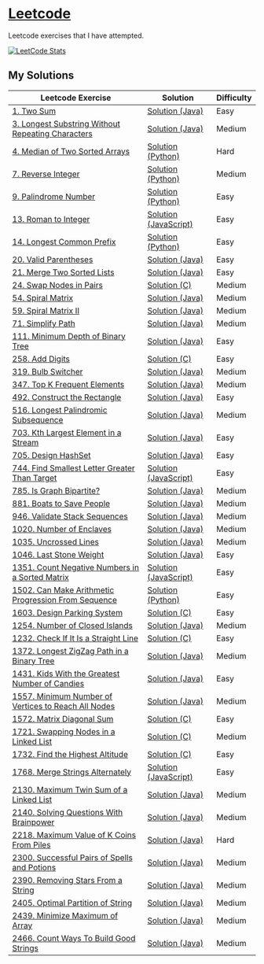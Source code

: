 # [Leetcode](https://leetcode.com/)

Leetcode exercises that I have attempted.

[![LeetCode Stats](https://leetcard.jacoblin.cool/carlintyj?theme=dark&extension=activity)](https://leetcard.jacoblin.cool/carlintyj?theme=dark&extension=activity)

## My Solutions
Leetcode Exercise|Solution|Difficulty
-----------------|---------|-----------
[1. Two Sum](https://leetcode.com/problems/two-sum/) | [Solution (Java)](https://github.com/Carlintyj/Leetcode/blob/main/1.%20TwoSum/src/Solution.java) | Easy
[3. Longest Substring Without Repeating Characters](https://leetcode.com/problems/longest-substring-without-repeating-characters/) | [Solution (Java)](https://github.com/Carlintyj/Leetcode/blob/main/3.%20Longest%20Substring%20Without%20Repeating%20Characters/src/Solution.java)| Medium
[4. Median of Two Sorted Arrays](https://leetcode.com/problems/median-of-two-sorted-arrays) | [Solution (Python)](https://github.com/Carlintyj/Leetcode/blob/main/4.%20Median%20of%20Two%20Sorted%20Arrays/Solution.py) | Hard
[7. Reverse Integer](https://leetcode.com/problems/reverse-integer/description/) | [Solution (Python)](https://github.com/Carlintyj/Leetcode/blob/main/7.%20Reverse%20Integer%20/Solution.py) | Medium
[9. Palindrome Number](https://leetcode.com/problems/palindrome-number/) | [Solution (Python)](https://github.com/Carlintyj/Leetcode/blob/main/9.%20Palindrome%20Number/Solution.py) | Easy
[13. Roman to Integer](https://leetcode.com/problems/roman-to-integer/) | [Solution (JavaScript)](https://github.com/Carlintyj/Leetcode/blob/main/13.%20Roman%20to%20Integer/Solution.js) | Easy
[14. Longest Common Prefix](https://leetcode.com/problems/longest-common-prefix/) | [Solution (Python)](https://github.com/Carlintyj/Leetcode/blob/main/14.%20Longest%20Common%20Prefix/Solution.py) | Easy
[20. Valid Parentheses](https://leetcode.com/problems/valid-parentheses/) | [Solution (Java)](https://github.com/Carlintyj/Leetcode/blob/main/20.%20Valid%20Parentheses/src/Solution.java) | Easy
[21. Merge Two Sorted Lists](https://leetcode.com/problems/merge-two-sorted-lists) | [Solution (Java)](https://github.com/Carlintyj/Leetcode/blob/main/21.%20Merge%20Two%20Sorted%20Lists/src/Solution%20(Recursion).java) | Easy
[24. Swap Nodes in Pairs](https://leetcode.com/problems/swap-nodes-in-pairs/) | [Solution (C)](https://github.com/Carlintyj/Leetcode/blob/main/24.%20Swap%20Nodes%20in%20Pairs/Solution.c) | Medium
[54. Spiral Matrix](https://leetcode.com/problems/spiral-matrix/) | [Solution (Java)](https://github.com/Carlintyj/Leetcode/blob/main/54.%20Spiral%20Matrix/Solution.java) | Medium
[59. Spiral Matrix II](https://leetcode.com/problems/spiral-matrix-ii/) | [Solution (Java)](https://github.com/Carlintyj/Leetcode/blob/main/59.%20Spiral%20Matrix%20II/Solution.java) | Medium
[71. Simplify Path](https://leetcode.com/problems/simplify-path/) | [Solution (Java)](https://github.com/Carlintyj/Leetcode/blob/main/258.%20Add%20Digits/258.%20Add%20Digits.c) | Medium
[111. Minimum Depth of Binary Tree](https://leetcode.com/problems/minimum-depth-of-binary-tree/) | [Solution (Java)](https://github.com/Carlintyj/Leetcode/blob/main/111.%20Minimum%20Depth%20of%20Binary%20Tree%20/Solution.java) | Easy
[258. Add Digits](https://leetcode.com/problems/add-digits/) | [Solution (C)](https://github.com/Carlintyj/Leetcode/blob/main/71.%20Simplify%20Path/src/Solution.java) | Easy
[319. Bulb Switcher](https://leetcode.com/problems/bulb-switcher/) | [Solution (Java)](https://github.com/Carlintyj/Leetcode/blob/b76e6477702bbbc0b100953c373a28c1dd6fa286/319.%20Bulb%20Switcher/319.%20Bulb%20Switcher.java) | Medium
[347. Top K Frequent Elements](https://leetcode.com/problems/top-k-frequent-elements) | [Solution (Java)](https://github.com/Carlintyj/Leetcode/blob/main/347.%20Top%20K%20Frequent%20Elements/Solution.java) | Medium
[492. Construct the Rectangle](https://leetcode.com/problems/construct-the-rectangle/) | [Solution (Java)](https://github.com/Carlintyj/Leetcode/blob/main/492.%20Construct%20the%20Rectangle/src/Solution.java) | Easy
[516. Longest Palindromic Subsequence](https://leetcode.com/problems/longest-palindromic-subsequence/) | [Solution (Java)](https://github.com/Carlintyj/Leetcode/blob/main/516.%20Longest%20Palindromic%20Subsequence/src/Solution.java)| Medium
[703. Kth Largest Element in a Stream](https://leetcode.com/problems/kth-largest-element-in-a-stream/) | [Solution (Java)](https://github.com/Carlintyj/Leetcode/blob/main/703.%20Kth%20Largest%20Element%20in%20a%20Stream/Solution.java)| Easy
[705. Design HashSet](https://leetcode.com/problems/design-hashset/) | [Solution (Java)](https://github.com/Carlintyj/Leetcode/blob/main/705.%20Design%20HashSet/Solution.java)| Easy
[744. Find Smallest Letter Greater Than Target](https://leetcode.com/problems/find-smallest-letter-greater-than-target/description/) | [Solution (JavaScript)](https://github.com/Carlintyj/Leetcode/blob/main/744.%20Find%20Smallest%20Letter%20Greater%20Than%20Target%20/Solution.js)| Easy
[785. Is Graph Bipartite?](https://leetcode.com/problems/is-graph-bipartite/) | [Solution (Java)](https://github.com/Carlintyj/Leetcode/blob/main/785.%20Is%20Graph%20Bipartite/Solution.java)| Medium
[881. Boats to Save People](https://leetcode.com/problems/boats-to-save-people/) | [Solution (Java)](https://github.com/Carlintyj/Leetcode/blob/main/881.%20Boats%20to%20Save%20People/src/Solution.java) | Medium
[946. Validate Stack Sequences](https://leetcode.com/problems/validate-stack-sequences/) | [Solution (Java)](https://github.com/Carlintyj/Leetcode/blob/main/946.%20Validate%20Stack%20Sequences/src/Solution.java) | Medium
[1020. Number of Enclaves](https://leetcode.com/problems/number-of-enclaves/) | [Solution (Java)](https://github.com/Carlintyj/Leetcode/blob/main/1020.%20Number%20of%20Enclaves/src/Solution.java) | Medium
[1035. Uncrossed Lines](https://leetcode.com/problems/uncrossed-lines/) | [Solution (Java)](https://github.com/Carlintyj/Leetcode/blob/main/1035.%20Uncrossed%20Lines/Solution.java) | Medium
[1046. Last Stone Weight](https://leetcode.com/problems/last-stone-weight/) | [Solution (Java)](https://github.com/Carlintyj/Leetcode/blob/main/1046.%20Last%20Stone%20Weight/Solution.java) | Easy
[1351. Count Negative Numbers in a Sorted Matrix](https://leetcode.com/problems/count-negative-numbers-in-a-sorted-matrix/) | [Solution (JavaScript)](https://github.com/Carlintyj/Leetcode/blob/main/1351.%20Count%20Negative%20Numbers%20in%20a%20Sorted%20Matrix%20/Solution.js) | Easy
[1502. Can Make Arithmetic Progression From Sequence](https://leetcode.com/problems/can-make-arithmetic-progression-from-sequence/) | [Solution (Python)](https://github.com/Carlintyj/Leetcode/blob/main/1502.%20Can%20Make%20Arithmetic%20Progression%20From%20Sequence%20/Solution.py) | Easy
[1603. Design Parking System](https://leetcode.com/problems/design-parking-system/) | [Solution (C)](https://github.com/Carlintyj/Leetcode/blob/main/1603.%20Design%20Parking%20System/Solution.c) | Easy
[1254. Number of Closed Islands](https://leetcode.com/problems/number-of-closed-islands/) | [Solution (Java)](https://github.com/Carlintyj/Leetcode/blob/main/1254.%20Number%20of%20Closed%20Islands/src/Solution.java) | Medium
[1232. Check If It Is a Straight Line](https://leetcode.com/problems/check-if-it-is-a-straight-line/) | [Solution (C)](https://github.com/Carlintyj/Leetcode/blob/main/1232.%20Check%20If%20It%20Is%20a%20Straight%20Line/Solution.c) | Easy
[1372. Longest ZigZag Path in a Binary Tree](https://leetcode.com/problems/longest-zigzag-path-in-a-binary-tree/) | [Solution (Java)](https://github.com/Carlintyj/Leetcode/blob/main/1372.%20Longest%20ZigZag%20Path%20in%20a%20Binary%20Tree/src/Solution.java) | Medium
[1431. Kids With the Greatest Number of Candies](https://leetcode.com/problems/kids-with-the-greatest-number-of-candies/) | [Solution (Java)](https://github.com/Carlintyj/Leetcode/blob/main/1431.%20Kids%20With%20the%20Greatest%20Number%20of%20Candies/src/Solution.java) | Easy
[1557. Minimum Number of Vertices to Reach All Nodes](https://leetcode.com/problems/minimum-number-of-vertices-to-reach-all-nodes) | [Solution (Java)](https://github.com/Carlintyj/Leetcode/blob/main/1557.%20Minimum%20Number%20of%20Vertices%20to%20Reach%20All%20Nodes/Solution.java) | Medium
[1572. Matrix Diagonal Sum](https://leetcode.com/problems/matrix-diagonal-sum) | [Solution (C)](https://github.com/Carlintyj/Leetcode/blob/main/1572.%20Matrix%20Diagonal%20Sum/Solution.c) | Easy
[1721. Swapping Nodes in a Linked List](https://leetcode.com/problems/swapping-nodes-in-a-linked-list/) | [Solution (C)](https://github.com/Carlintyj/Leetcode/blob/main/1721.%20Swapping%20Nodes%20in%20a%20Linked%20List/Solution.c) | Medium
[1732. Find the Highest Altitude](https://leetcode.com/problems/find-the-highest-altitude/) | [Solution (C)](https://github.com/Carlintyj/Leetcode/blob/main/1732.%20Find%20the%20Highest%20Altitude/Solution.c) | Easy
[1768. Merge Strings Alternately](https://leetcode.com/problems/merge-strings-alternately/) | [Solution (JavaScript)](https://github.com/Carlintyj/Leetcode/blob/main/1768.%20Merge%20Strings%20Alternately/Solution.js) | Easy
[2130. Maximum Twin Sum of a Linked List](https://leetcode.com/problems/maximum-twin-sum-of-a-linked-list/description/) | [Solution (Java)](https://github.com/Carlintyj/Leetcode/blob/main/2130.%20Maximum%20Twin%20Sum%20of%20a%20Linked%20List/Solution.java) | Medium
[2140. Solving Questions With Brainpower](https://leetcode.com/problems/solving-questions-with-brainpower) | [Solution (Java)](https://github.com/Carlintyj/Leetcode/blob/main/2140.%20Solving%20Questions%20With%20Brainpower/Solution.java) | Medium
[2218. Maximum Value of K Coins From Piles](https://leetcode.com/problems/maximum-value-of-k-coins-from-piles/description/) | [Solution (Java)](https://github.com/Carlintyj/Leetcode/blob/main/2218.%20Maximum%20Value%20of%20K%20Coins%20From%20Piles/src/Solution.java)| Hard
[2300. Successful Pairs of Spells and Potions](https://leetcode.com/problems/successful-pairs-of-spells-and-potions/) | [Solution (Java)](https://github.com/Carlintyj/Leetcode/blob/main/2300.%20Successful%20Pairs%20of%20Spells%20and%20Potions/src/Solution.java) | Medium
[2390. Removing Stars From a String](https://leetcode.com/problems/removing-stars-from-a-string/) | [Solution (Java)](https://github.com/Carlintyj/Leetcode/blob/main/2300.%20Successful%20Pairs%20of%20Spells%20and%20Potions/src/Solution.java) | Medium
[2405. Optimal Partition of String](https://leetcode.com/problems/optimal-partition-of-string/) | [Solution (Java)](https://github.com/Carlintyj/Leetcode/blob/main/2405.%20Optimal%20Partition%20of%20String/src/Solution.java) | Medium
[2439. Minimize Maximum of Array](https://leetcode.com/problems/minimize-maximum-of-array/) | [Solution (Java)](https://github.com/Carlintyj/Leetcode/blob/main/2439.%20Minimize%20Maximum%20of%20Array/src/Solution.java) | Medium
[2466. Count Ways To Build Good Strings](https://leetcode.com/problems/count-ways-to-build-good-strings/) | [Solution (Java)](https://github.com/Carlintyj/Leetcode/blob/main/2466.%20Count%20Ways%20To%20Build%20Good%20Strings/Solution.java) | Medium

